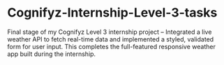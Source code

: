 # Cognifyz-Internship-Level-3-tasks
Final stage of my Cognifyz Level 3 internship project – Integrated a live weather API to fetch real-time data and implemented a styled, validated form for user input. This completes the full-featured responsive weather app built during the internship.
